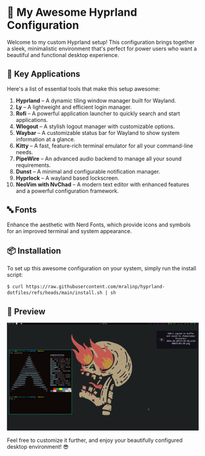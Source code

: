 # 🌟 My Awesome Hyprland Configuration

Welcome to my custom Hyprland setup! This configuration brings together a sleek, minimalistic environment that's perfect for power users who want a beautiful and functional desktop experience.

## 🚀 Key Applications

Here's a list of essential tools that make this setup awesome:

1. **Hyprland** – A dynamic tiling window manager built for Wayland.
2. **Ly** – A lightweight and efficient login manager.
3. **Rofi** – A powerful application launcher to quickly search and start applications.
4. **Wlogout** – A stylish logout manager with customizable options.
5. **Waybar** – A customizable status bar for Wayland to show system information at a glance.
6. **Kitty** – A fast, feature-rich terminal emulator for all your command-line needs.
7. **PipeWire** – An advanced audio backend to manage all your sound requirements.
8. **Dunst** – A minimal and configurable notification manager.
9. **Hyprlock** – A wayland based lockscreen.
10. **NeoVim with NvChad** – A modern text editor with enhanced features and a powerful configuration framework.

## 🔤 Fonts

Enhance the aesthetic with Nerd Fonts, which provide icons and symbols for an improved terminal and system appearance.

## 📦 Installation

To set up this awesome configuration on your system, simply run the install script:

```console
$ curl https://raw.githubusercontent.com/mralinp/hyprland-dotfiles/refs/heads/main/install.sh | sh
```

## 🌈 Preview

![sample image](/assets/sample.png)

Feel free to customize it further, and enjoy your beautifully configured desktop environment! 😎
